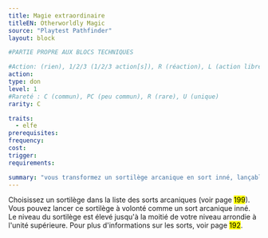 ```yaml
---
title: Magie extraordinaire
titleEN: Otherworldly Magic
source: "Playtest Pathfinder"
layout: block

#PARTIE PROPRE AUX BLOCS TECHNIQUES

#Action: (rien), 1/2/3 (1/2/3 action[s]), R (réaction), L (action libre)
action: 
type: don
level: 1
#Rareté : C (commun), PC (peu commun), R (rare), U (unique)
rarity: C

traits:
  - elfe
prerequisites:
frequency:
cost:
trigger:
requirements:

summary: "vous transformez un sortilège arcanique en sort inné, lançable à volonté"
---
```


Choisissez un sortilège dans la liste des sorts arcaniques (voir page <mark>199</mark>). Vous pouvez lancer ce sortilège à volonté comme un sort arcanique inné. Le niveau du sortilège est élevé jusqu'à la moitié de votre niveau arrondie à l'unité supérieure. Pour plus d'informations sur les sorts, voir page <mark>192</mark>.